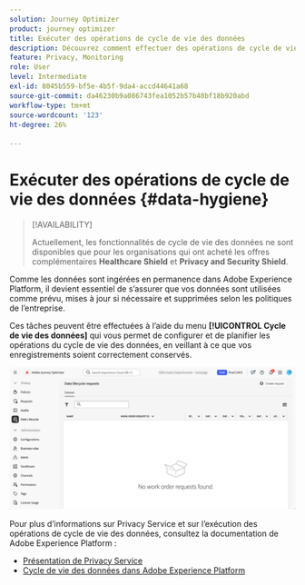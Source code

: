 ```yaml
---
solution: Journey Optimizer
product: journey optimizer
title: Exécuter des opérations de cycle de vie des données
description: Découvrez comment effectuer des opérations de cycle de vie des données
feature: Privacy, Monitoring
role: User
level: Intermediate
exl-id: 8045b559-bf5e-4b5f-9da4-accd44641a68
source-git-commit: da46230b9a086743fea1052b57b48bf18b920abd
workflow-type: tm+mt
source-wordcount: '123'
ht-degree: 26%

---
```


# Exécuter des opérations de cycle de vie des données {#data-hygiene}

>[!AVAILABILITY]
>
>Actuellement, les fonctionnalités de cycle de vie des données ne sont disponibles que pour les organisations qui ont acheté les offres complémentaires **Healthcare Shield** et **Privacy and Security Shield**.

Comme les données sont ingérées en permanence dans Adobe Experience Platform, il devient essentiel de s’assurer que vos données sont utilisées comme prévu, mises à jour si nécessaire et supprimées selon les politiques de l’entreprise.

Ces tâches peuvent être effectuées à l’aide du menu **[!UICONTROL Cycle de vie des données]** qui vous permet de configurer et de planifier les opérations du cycle de vie des données, en veillant à ce que vos enregistrements soient correctement conservés.

![](assets/data-hygiene.png)

Pour plus d’informations sur Privacy Service et sur l’exécution des opérations de cycle de vie des données, consultez la documentation de Adobe Experience Platform :

* [Présentation de Privacy Service](https://experienceleague.adobe.com/docs/experience-platform/privacy/home.html?lang=fr)
* [ Cycle de vie des données dans Adobe Experience Platform ](https://experienceleague.adobe.com/docs/experience-platform/hygiene/home.html?lang=fr)
